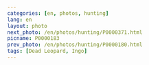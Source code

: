 ```yaml
---
categories: [en, photos, hunting]
lang: en
layout: photo
next_photo: /en/photos/hunting/P0000371.html
picname: P0000183
prev_photo: /en/photos/hunting/P0000180.html
tags: [Dead Leopard, Ingo]
---
```

